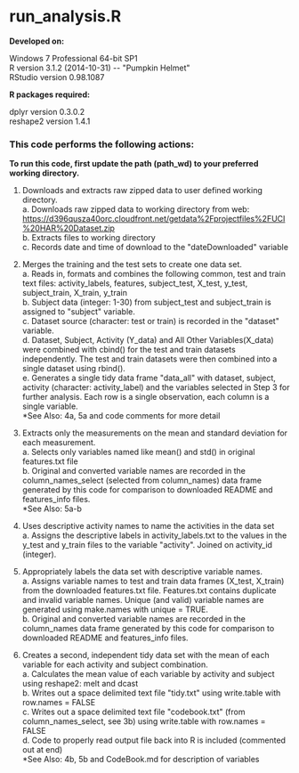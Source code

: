 run_analysis.R
==============================
**Developed on:**

Windows 7 Professional 64-bit SP1  
R version 3.1.2 (2014-10-31) -- "Pumpkin Helmet"  
RStudio version 0.98.1087


**R packages required:**

dplyr version 0.3.0.2  
reshape2 version 1.4.1


### This code performs the following actions:


**To run this code, first update the path (path_wd) to your preferred working directory.**


1. Downloads and extracts raw zipped data to user defined working directory.  
	a. Downloads raw zipped data to working directory from web: https://d396qusza40orc.cloudfront.net/getdata%2Fprojectfiles%2FUCI%20HAR%20Dataset.zip  
	b. Extracts files to working directory  
	c. Records date and time of download to the "dateDownloaded" variable


2. Merges the training and the test sets to create one data set.  
	a. Reads in, formats and combines the following common, test and train text files: activity_labels, features, subject_test, X_test, y_test, subject_train, X_train, y_train  
	b. Subject data (integer: 1-30) from subject_test and subject_train is assigned to "subject" variable.  
	c. Dataset source (character: test or train) is recorded in the "dataset" variable.  
	d. Dataset, Subject, Activity (Y_data) and All Other Variables(X_data) were combined with cbind() for the test and train datasets independently.  The test and train datasets were then combined into a single dataset using rbind().  
	e. Generates a single tidy data frame "data_all" with dataset, subject, activity (character: activity_label) and the variables selected in Step 3 for further analysis.  Each row is a single observation, each column is a single variable.  
	*See Also: 4a, 5a and code comments for more detail


3. Extracts only the measurements on the mean and standard deviation for each measurement.  
	a. Selects only variables named like mean() and std() in original features.txt file  
	b. Original and converted variable names are recorded in the column_names_select (selected from column_names) data frame generated by this code for comparison to downloaded README and features_info files.  
	*See Also: 5a-b

	
4. Uses descriptive activity names to name the activities in the data set  
	a. Assigns the descriptive labels in activity_labels.txt to the values in the y_test and y_train files to the variable "activity".  Joined on activity_id (integer). 


5. Appropriately labels the data set with descriptive variable names.  
	a. Assigns variable names to test and train data frames (X_test, X_train) from the downloaded features.txt file.  Features.txt contains duplicate and invalid variable names. Unique (and valid) variable names are generated using make.names with unique = TRUE.  
	b. Original and converted variable names are recorded in the column_names data frame generated by this code for comparison to downloaded README and features_info files.

	
6. Creates a second, independent tidy data set with the mean of each variable for each activity and subject combination.  
	a. Calculates the mean value of each variable by activity and subject using reshape2: melt and dcast  
	b. Writes out a space delimited text file "tidy.txt" using write.table with row.names = FALSE  
	c. Writes out a space delimited text file "codebook.txt" (from column_names_select, see 3b) using write.table with row.names = FALSE  
	d. Code to properly read output file back into R is included (commented out at end)  
	*See Also: 4b, 5b and CodeBook.md for description of variables  
